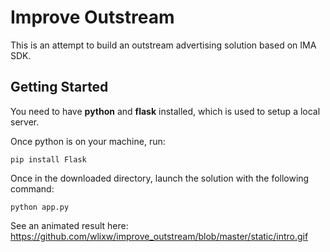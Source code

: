 # Improve Outstream

This is an attempt to build an outstream advertising solution based on IMA SDK.

## Getting Started

You need to have <b>python</b> and </b> <b>flask</b> installed, which is used to setup a local server.  

Once python is on your machine, run:

```
pip install Flask
```

Once in the downloaded directory, launch the solution with the following command:

```
python app.py 
```
See an animated result here: https://github.com/wlixw/improve_outstream/blob/master/static/intro.gif 
